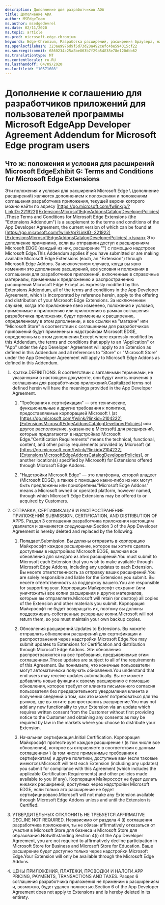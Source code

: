 ```yaml
---
description: Дополнение для разработчиков ADA
title: Дополнение ADA
author: MSEdgeTeam
ms.author: msedgedevrel
ms.date: 02/11/2020
ms.topic: article
ms.prod: microsoft-edge-chromium
keywords: Edge-Chromium, Разработка расширений, расширения браузера, надстройки, центр партнера, разработчик
ms.openlocfilehash: 323ae9976d9f5d73d20a492cefc4be594315cf22
ms.sourcegitcommit: 6860234c25a8be863b7f29a54838e78e120dbb62
ms.translationtype: MT
ms.contentlocale: ru-RU
ms.lasthandoff: 04/09/2020
ms.locfileid: "10571608"
---
```

# <span data-ttu-id="662f7-104">Дополнение к соглашению для разработчиков приложений для пользователей программы Microsoft Edge</span><span class="sxs-lookup"><span data-stu-id="662f7-104">App Developer Agreement Addendum for Microsoft Edge program users</span></span>  

## <span data-ttu-id="662f7-105">Что ж: положения и условия для расширений Microsoft Edge</span><span class="sxs-lookup"><span data-stu-id="662f7-105">Exhibit G: Terms and Conditions for Microsoft Edge Extensions</span></span>  

<span data-ttu-id="662f7-106">Эти положения и условия для расширений Microsoft Edge \ (дополнение расширений) являются дополнением к положениям и положениям соглашения разработчика приложения, текущей версии которого можно найти по адресу [https://go.microsoft.com/fwlink/p/?LinkID=221922][ExtensionsMicrosoftEdgeAddonsCatalogDeveloperPolicies] .</span><span class="sxs-lookup"><span data-stu-id="662f7-106">These Terms and Conditions for Microsoft Edge Extensions \(the "Extensions Addendum"\) is a supplement to the terms and conditions of the App Developer Agreement, the current version of which can be found at [https://go.microsoft.com/fwlink/p/?LinkID=221922][ExtensionsMicrosoftEdgeAddonsCatalogDeveloperPolicies].</span></span>  <span data-ttu-id="662f7-107">Это дополнение применимо, если вы отправили доступ к расширениям Microsoft EDGE (каждый из них, расширение "\") с помощью надстроек Microsoft Edge.</span><span class="sxs-lookup"><span data-stu-id="662f7-107">This Addendum applies if you have submitted or are making available Microsoft Edge Extensions \(each, an "Extension"\) through Microsoft Edge Addons.</span></span>  <span data-ttu-id="662f7-108">За исключением случаев, когда вы явно изменили это дополнение расширений, все условия и положения в соглашении для разработчиков приложений, включенные в справочные материалы, применимы к предложению и распространению расширений Microsoft Edge.</span><span class="sxs-lookup"><span data-stu-id="662f7-108">Except as expressly modified by this Extensions Addendum, all of the terms and conditions in the App Developer Agreement, which is incorporated by reference herein, apply to the offering and distribution of your Microsoft Edge Extensions.</span></span>  <span data-ttu-id="662f7-109">За исключением случаев, когда это приложение явно изменено, положения и условия, применимые к приложению или приложению в рамках соглашения разработчика приложения, будут применены к расширению, определенному в этом дополнении, и все ссылки на "магазин" или "Microsoft Store" в соответствии с соглашением для разработчиков приложений будут применены к надстройкам Microsoft EDGE, определенным в этом дополнении.</span><span class="sxs-lookup"><span data-stu-id="662f7-109">Except where expressly modified by this Addendum, the terms and conditions that apply to an "Application" or "App" under the App Developer Agreement will apply to an Extension as defined in this Addendum and all references to "Store" or "Microsoft Store" under the App Developer Agreement will apply to Microsoft Edge Addons as defined in this Addendum.</span></span>  

1.  <span data-ttu-id="662f7-110">Кратки.</span><span class="sxs-lookup"><span data-stu-id="662f7-110">DEFINITIONS.</span></span>  <span data-ttu-id="662f7-111">В соответствии с заглавными терминами, не указанными в настоящем документе, они будут иметь значения в соглашении для разработчиков приложений.</span><span class="sxs-lookup"><span data-stu-id="662f7-111">Capitalized terms not defined herein will have the meanings provided in the App Developer Agreement.</span></span>  

    1.  <span data-ttu-id="662f7-112">"Требования к сертификации" — это технические, функциональные и другие требования к политике, предоставляемые корпорацией Microsoft \ (at [https://go.microsoft.com/fwlink/?linkid=2104222][ExtensionsMicrosoftEdgeAddonsCatalogDeveloperPolicies] или другое расположение, указанное в Microsoft) для расширений, которые предлагаются в надстройках Microsoft Edge.</span><span class="sxs-lookup"><span data-stu-id="662f7-112">"Certification Requirements" means the technical, functional, content, and other policy requirements provided by Microsoft \(at [https://go.microsoft.com/fwlink/?linkid=2104222][ExtensionsMicrosoftEdgeAddonsCatalogDeveloperPolicies], or another location\(s\) specified by Microsoft\) for Extensions offered through Microsoft Edge Addons.</span></span>  

    1.  <span data-ttu-id="662f7-113">"Надстройки Microsoft Edge" — это платформа, которой владеет (Microsoft EDGE), а также с помощью каких-либо из них могут быть предложены или приобретены.</span><span class="sxs-lookup"><span data-stu-id="662f7-113">"Microsoft Edge Addons" means a Microsoft owned or operated platform, however named, through which Microsoft Edge Extensions may be offered to or acquired by Customers.</span></span>

1.  <span data-ttu-id="662f7-114">ОТПРАВКА, СЕРТИФИКАЦИЯ И РАСПРОСТРАНЕНИЕ ПРИЛОЖЕНИЙ.</span><span class="sxs-lookup"><span data-stu-id="662f7-114">SUBMISSION, CERTIFICATION, AND DISTRIBUTION OF APPS.</span></span>  <span data-ttu-id="662f7-115">Раздел 3 соглашения разработчика приложения настоящим удаляется и заменяется следующими:</span><span class="sxs-lookup"><span data-stu-id="662f7-115">Section 3 of the App Developer Agreement is hereby deleted and replaced by the following:</span></span>  

    1.  <span data-ttu-id="662f7-116">Попадает.</span><span class="sxs-lookup"><span data-stu-id="662f7-116">Submission.</span></span>  <span data-ttu-id="662f7-117">Вы должны отправить в корпорацию Майкрософт каждое расширение, которое вы хотите сделать доступным в надстройках Microsoft EDGE, включая все обновления для каждого из этих расширений.</span><span class="sxs-lookup"><span data-stu-id="662f7-117">You must submit to Microsoft each Extension that you wish to make available through Microsoft Edge Addons, including any updates to each Extension.</span></span>  <span data-ttu-id="662f7-118">Вы несете ответственность за отправку ваших расширений.</span><span class="sxs-lookup"><span data-stu-id="662f7-118">You are solely responsible and liable for the Extensions you submit.</span></span>  <span data-ttu-id="662f7-119">Вы несете ответственность за поддержку вашего.</span><span class="sxs-lookup"><span data-stu-id="662f7-119">You are responsible for supporting your.</span></span>  <span data-ttu-id="662f7-120">Корпорация Майкрософт сохранит (или уничтожить) все копии расширения и других материалов, которые вы отправляете.</span><span class="sxs-lookup"><span data-stu-id="662f7-120">Microsoft will retain \(or destroy\) all copies of the Extension and other materials you submit.</span></span>  <span data-ttu-id="662f7-121">Корпорация Майкрософт не будет возвращать их, поэтому вы должны поддерживать собственные резервные копии.</span><span class="sxs-lookup"><span data-stu-id="662f7-121">Microsoft will not return them, so you must maintain your own backup copies.</span></span>  

    1.  <span data-ttu-id="662f7-122">Обновления расширений.</span><span class="sxs-lookup"><span data-stu-id="662f7-122">Updates to Extensions.</span></span>  <span data-ttu-id="662f7-123">Вы можете отправлять обновления расширений для сертификации и распространения через надстройки Microsoft Edge.</span><span class="sxs-lookup"><span data-stu-id="662f7-123">You may submit updates to Extensions for Certification and distribution through Microsoft Edge Addons.</span></span>  <span data-ttu-id="662f7-124">Эти обновления распространяются на все требования, предъявляемые этим соглашением.</span><span class="sxs-lookup"><span data-stu-id="662f7-124">Those updates are subject to all of the requirements of this Agreement.</span></span>  <span data-ttu-id="662f7-125">Вы понимаете, что конечные пользователи могут автоматически получать обновления.</span><span class="sxs-lookup"><span data-stu-id="662f7-125">You understand that end users may receive updates automatically.</span></span>  <span data-ttu-id="662f7-126">Вы не можете добавлять новые функции к своему расширению с помощью обновления, которое требует от клиента письменного согласия пользователя без предварительного уведомления клиента и получения сведений о том, как это может потребоваться для тех рынков, где вы хотите распространить расширение.</span><span class="sxs-lookup"><span data-stu-id="662f7-126">You may not add any new functionality to your Extension via an update which requires written consent from the Customer without first providing notice to the Customer and obtaining any consents as may be required by law in the markets where you choose to distribute your Extension.</span></span>  

    1.  <span data-ttu-id="662f7-127">Начальная сертификация.</span><span class="sxs-lookup"><span data-stu-id="662f7-127">Initial Certification.</span></span>  <span data-ttu-id="662f7-128">Корпорация Майкрософт протестирует каждое расширение \ (в том числе все обновления), которое вы отправляете в соответствии с данным соглашением \ (в том числе применимые требования к сертификатам) и другие политики, доступные вам (если таковые имеются).</span><span class="sxs-lookup"><span data-stu-id="662f7-128">Microsoft will test each Extension \(including any updates\) you submit for compliance with this Agreement \(which includes the applicable Certification Requirements\) and other policies made available to you \(if any\).</span></span>  <span data-ttu-id="662f7-129">Корпорация Майкрософт не будет делать никаких расширений, доступных через надстройки Microsoft EDGE, если только это расширение не будет сертифицировано.</span><span class="sxs-lookup"><span data-stu-id="662f7-129">Microsoft will not make any Extension available through Microsoft Edge Addons unless and until the Extension is Certified.</span></span>  

1.  <span data-ttu-id="662f7-130">УТВЕРДИТЕЛЬНЫХ ОТКЛОНИТЬ НЕ ТРЕБУЕТСЯ.</span><span class="sxs-lookup"><span data-stu-id="662f7-130">AFFIRMATIVE DECLINE NOT REQUIRED.</span></span>  <span data-ttu-id="662f7-131">Независимо от раздела 4 (i) соглашения разработчика приложения, ты не обязан affirmatively отказаться от участия в Microsoft Store для бизнеса и Microsoft Store для образования.</span><span class="sxs-lookup"><span data-stu-id="662f7-131">Notwithstanding Section 4\(i\) of the App Developer Agreement, you are not required to affirmatively decline participation in Microsoft Store for Business and Microsoft Store for Education.</span></span>  <span data-ttu-id="662f7-132">Ваше расширение будет доступно только через надстройки Microsoft Edge.</span><span class="sxs-lookup"><span data-stu-id="662f7-132">Your Extension will only be available through the Microsoft Edge Addons.</span></span>  

1.  <span data-ttu-id="662f7-133">ЦЕНЫ ПРИЛОЖЕНИЯ, ПЛАТЕЖИ, ПРОВОДКИ И НАЛОГИ.</span><span class="sxs-lookup"><span data-stu-id="662f7-133">APP PRICING, PAYMENTS, TRANSACTIONS AND TAXES.</span></span>  <span data-ttu-id="662f7-134">Раздел 6 соглашения разработчика приложения не применим к расширениям и, возможно, будет удален полностью.</span><span class="sxs-lookup"><span data-stu-id="662f7-134">Section 6 of the App Developer Agreement does not apply to Extensions and is hereby deleted in its entirety.</span></span>  

<!-- image links  -->  

<!-- links -->  

[ExtensionsMicrosoftEdgeAddonsCatalogDeveloperPolicies]: developer-policies.md "Политики разработчика каталога надстроек Microsoft Edge"  
